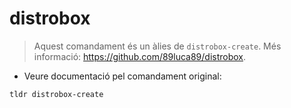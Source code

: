 # distrobox

> Aquest comandament és un àlies de `distrobox-create`.
> Més informació: <https://github.com/89luca89/distrobox>.

- Veure documentació pel comandament original:

`tldr distrobox-create`
